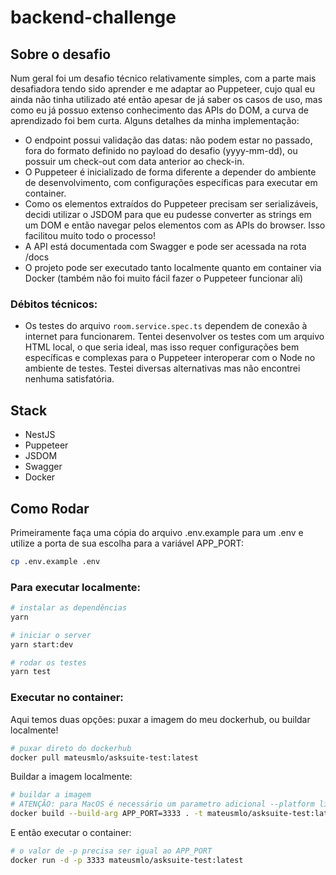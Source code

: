 # backend-challenge

## Sobre o desafio

Num geral foi um desafio técnico relativamente simples, com a parte mais desafiadora tendo sido aprender e me adaptar ao Puppeteer, cujo qual eu ainda não tinha utilizado até então apesar de já saber os casos de uso, mas como eu já possuo extenso conhecimento das APIs do DOM, a curva de aprendizado foi bem curta. Alguns detalhes da minha implementação:

- O endpoint possui validação das datas: não podem estar no passado, fora do formato definido no payload do desafio (yyyy-mm-dd), ou possuir um check-out com data anterior ao check-in. 
- O Puppeteer é inicializado de forma diferente a depender do ambiente de desenvolvimento, com configurações específicas para executar em container.
- Como os elementos extraídos do Puppeteer precisam ser serializáveis, decidi utilizar o JSDOM para que eu pudesse converter as strings em um DOM e então navegar pelos elementos com as APIs do browser. Isso facilitou muito todo o processo!
- A API está documentada com Swagger e pode ser acessada na rota /docs
- O projeto pode ser executado tanto localmente quanto em container via Docker (também não foi muito fácil fazer o Puppeteer funcionar ali)

### Débitos técnicos:

- Os testes do arquivo `room.service.spec.ts` dependem de conexão à internet para funcionarem. Tentei desenvolver os testes com um arquivo HTML local, o que seria ideal, mas isso requer configurações bem específicas e complexas para o Puppeteer interoperar com o Node no ambiente de testes. Testei diversas alternativas mas não encontrei nenhuma satisfatória.

## Stack

- NestJS
- Puppeteer
- JSDOM
- Swagger
- Docker

## Como Rodar

Primeiramente faça uma cópia do arquivo .env.example para um .env e utilize a porta de sua escolha para a variável APP_PORT:

```sh
cp .env.example .env
```

### Para executar localmente:

```sh
# instalar as dependências
yarn

# iniciar o server
yarn start:dev

# rodar os testes
yarn test
```

### Executar no container:

Aqui temos duas opções: puxar a imagem do meu dockerhub, ou buildar localmente!

```sh
# puxar direto do dockerhub
docker pull mateusmlo/asksuite-test:latest
```

Buildar a imagem localmente:

```sh
# buildar a imagem
# ATENÇÃO: para MacOS é necessário um parametro adicional --platform linux/amd64 para a instalação do chrome
docker build --build-arg APP_PORT=3333 . -t mateusmlo/asksuite-test:latest
```

E então executar o container:

```sh
# o valor de -p precisa ser igual ao APP_PORT
docker run -d -p 3333 mateusmlo/asksuite-test:latest 
```
